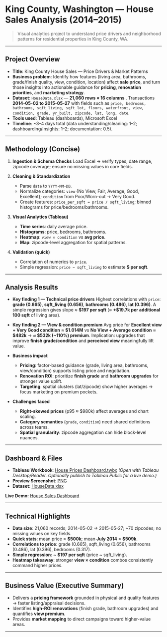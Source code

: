 # King County, Washington — House Sales Analysis (2014–2015)

> Visual analytics project to understand price drivers and neighborhood patterns for residential properties in King County, WA.

---

## Project Overview

* **Title**: King County House Sales — Price Drivers & Market Patterns
* **Business problem**:
  Identify how features (living area, bathrooms, grade/finish quality, view, condition, location) affect **sale price**, and turn those insights into actionable guidance for **pricing**, **renovation priorities**, and **marketing strategy**.
* **Dataset**:
  `HouseData.xlsx` — **21,060 rows × 16 columns** . Transactions **2014-05-02 to 2015-05-27** with fields such as `price, bedrooms, bathrooms, sqft_living, sqft_lot, floors, waterfront, view, condition, grade, yr_built, zipcode, lat, long, date`.
* **Tools used**:
  Tableau (dashboards), Microsoft Excel
* **Timeline**: \~3–4 days total (data understanding/cleaning: 1–2; dashboarding/insights: 1–2; documentation: 0.5).

---

## Methodology (Concise)

1. **Ingestion & Schema Checks**
   Load Excel → verify types, date range, zipcode coverage; ensure no missing values in core fields.
2. **Cleaning & Standardization**

   * Parse `date` to `YYYY-MM-DD`.
   * Normalize categories: `view` {No View, Fair, Average, Good, Excellent}; `condition` from Poor/Worn-out → Very Good.
   * Create features: `price_per_sqft = price / sqft_living`; binned histograms for price/bedrooms/bathrooms.
3. **Visual Analytics (Tableau)**

   * **Time series**: daily average price.
   * **Histograms**: price, bedrooms, bathrooms.
   * **Heatmap**: `view × condition` vs **avg price**.
   * **Map**: zipcode-level aggregation for spatial patterns.
4. **Validation (quick)**

   * Correlation of numerics to `price`.
   * Simple regression: `price ~ sqft_living` to estimate **\$ per sqft**.

---

## Analysis Results

* **Key finding 1 — Technical price drivers**
  Highest correlations with `price`: **grade (0.665)**, **sqft\_living (0.656)**, **bathrooms (0.486)**, **lat (0.396)**.
  A simple regression gives slope ≈ **\$197 per sqft** (≈ **+\$19.7k per additional 100 sqft** of living area).

* **Key finding 2 — View & condition premium**
  Avg price for **Excellent view + Very Good condition** ≈ **\$1.014M** vs **No View + Average condition** ≈ **\$482k** → **≈ \$532k (\~110%) premium**.
  Implication: upgrades that improve **finish grade/condition** and **perceived view** meaningfully lift value.

* **Business impact**

  * **Pricing**: factor-based guidance (grade, living area, bathrooms, view/condition) supports listing price and negotiation.
  * **Renovation ROI**: prioritize **finish grade** and **bathroom upgrades** for stronger value uplift.
  * **Targeting**: spatial clusters (lat/zipcode) show higher averages → focus marketing on premium pockets.

* **Challenges faced**

  * **Right-skewed prices** (p95 ≈ \$980k) affect averages and chart scaling.
  * **Category semantics** (`grade`, `condition`) need shared definitions across teams.
  * **Spatial granularity**: zipcode aggregation can hide block-level nuances.

---

## Dashboard & Files

* **Tableau Workbook**: [House Prices Dashboard.twbx](sandbox:/mnt/data/House%20Prices%20Dashboard.twbx)
  *(Open with Tableau Desktop/Reader. Optionally publish to Tableau Public for a live demo.)*
* **Preview Screenshot**: [PNG](sandbox:/mnt/data/Screenshot%202025-08-06%20144317.png)
* **Dataset**: [HouseData.xlsx](sandbox:/mnt/data/HouseData.xlsx)

**Live Demo:**
[House Sales Dashboard](https://public.tableau.com/app/profile/muhammad.zaki8426/viz/HousePricesDashboard_17339701719370/KingCountyHouseSales?publish=yes)

---

## Technical Highlights

* **Data size**: 21,060 records; 2014-05-02 → 2015-05-27; \~70 zipcodes; no missing values on key fields.
* **Quick stats**: mean price ≈ **\$500k**; mean **July 2014** ≈ **\$509k**.
* **Correlations to price**: grade (0.665), sqft\_living (0.656), bathrooms (0.486), lat (0.396), bedrooms (0.317).
* **Simple regression**: \~ **\$197 per sqft** (price \~ sqft\_living).
* **Heatmap takeaway**: stronger **view × condition** combos consistently command higher prices.

---

## Business Value (Executive Summary)

* Delivers a **pricing framework** grounded in physical and quality features → faster listing/appraisal decisions.
* Identifies **high-ROI renovations** (finish grade, bathroom upgrades) and quantifies **view premium**.
* Provides **market mapping** to direct campaigns toward higher-value areas.

---

